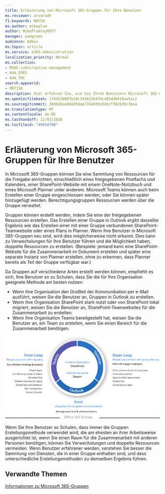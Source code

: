 ```yaml
---
title: Erläuterung von Microsoft 365-Gruppen für Ihre Benutzer
ms.reviewer: arvaradh
f1.keywords: NOCSH
ms.author: mikeplum
author: MikePlumleyMSFT
manager: pamgreen
audience: Admin
ms.topic: article
ms.service: o365-administration
localization_priority: Normal
ms.collection:
- M365-subscription-management
- Adm_O365
- Adm_TOC
search.appverid:
- MET150
description: Hier erfahren Sie, wie Sie Ihren Benutzern Microsoft 365-Gruppen erklären.
ms.openlocfilehash: 179452800fb28c193622b47dce85dd6419ae5ac2
ms.sourcegitcommit: 38d828ae8d4350ae774a939c8decf30cb36c3bea
ms.translationtype: MT
ms.contentlocale: de-DE
ms.lasthandoff: 12/02/2020
ms.locfileid: "49554790"
---
```

# <a name="explaining-microsoft-365-groups-to-your-users"></a>Erläuterung von Microsoft 365-Gruppen für Ihre Benutzer

In Microsoft 365-Gruppen können Sie eine Sammlung von Ressourcen für die Freigabe einrichten, einschließlich eines freigegebenen Postfachs und Kalenders, einer SharePoint-Website mit einem OneNote-Notizbuch und eines Microsoft Planner unter anderem. Microsoft Teams können auch beim Erstellen einer Gruppe eingeschlossen werden, oder Sie können später hinzugefügt werden. Berechtigungsgruppen Ressourcen werden über die Gruppe verwaltet.

Gruppen können erstellt werden, indem Sie eine der freigegebenen Ressourcen erstellen. Das Erstellen einer Gruppe in Outlook ergibt dasselbe Ergebnis wie das Erstellen einer mit einer Gruppe verbundenen SharePoint-Teamwebsite oder eines Plans in Planner. Wenn Ihre Benutzer in Microsoft 365-Gruppen neu sind, wird dies möglicherweise nicht erkannt. Dies kann zu Verwechslungen für Ihre Benutzer führen und die Möglichkeit haben, doppelte Ressourcen zu erstellen. (Beispiele: jemand kann eine SharePoint-Website für die Zusammenarbeit im Dokument erstellen und später eine separate Instanz von Planner erstellen, ohne zu erkennen, dass Planner bereits als Teil der Gruppe verfügbar war.)

Da Gruppen auf verschiedene Arten erstellt werden können, empfiehlt es sich, Ihre Benutzer so zu Schulen, dass Sie die für Ihre Organisation geeignete Methode am besten nutzen:

- Wenn Ihre Organisation den Großteil der Kommunikation per e-Mail ausführt, weisen Sie die Benutzer an, Gruppen in Outlook zu erstellen.
- Wenn Ihre Organisation SharePoint stark nutzt oder von SharePoint lokal migriert, weisen Sie die Benutzer an, SharePoint-Teamwebsites für die Zusammenarbeit zu erstellen.
- Wenn Ihre Organisation Teams bereitgestellt hat, weisen Sie die Benutzer an, ein Team zu erstellen, wenn Sie einen Bereich für die Zusammenarbeit benötigen.

[![Bild DESC ](../../media/03.png)](../../media/03.png#lightbox)

Wenn Sie Ihre Benutzer so Schulen, dass immer die Gruppen Erstellungsmethode verwendet wird, die am ehesten an ihrer Arbeitsweise ausgerichtet ist, wenn Sie einen Raum für die Zusammenarbeit mit anderen Personen benötigen, können Sie Verwechslungen und doppelte Ressourcen vermeiden. Wenn Benutzer erfahrener werden, verstehen Sie besser die Sammlung von Diensten, die in einer Gruppe enthalten sind, und dass unterschiedliche Erstellungsmethoden zu demselben Ergebnis führen.

## <a name="related-topics"></a>Verwandte Themen

[Informationen zu Microsoft 365-Gruppen](https://support.microsoft.com/office/b565caa1-5c40-40ef-9915-60fdb2d97fa2)
